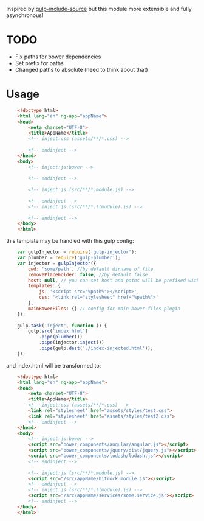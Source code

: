 Inspired by [gulp-include-source](https://github.com/gil/gulp-include-source) but this module more extensible and fully asynchronous!


# TODO

* Fix paths for bower dependencies
* Set prefix for paths
* Changed paths to absolute (need to think about that)

# Usage

```html
    <!doctype html>
    <html lang="en" ng-app="appName">
    <head>
        <meta charset="UTF-8">
        <title>AppName</title>
        <!-- inject:css (assets/**/*.css) -->
    
        <!-- endinject -->
    </head>
    <body>
        <!-- inject:js:bower -->
    
        <!-- endinject -->
    
        <!-- inject:js (src/**/*.module.js) -->
    
        <!-- endinject -->
        <!-- inject:js (src/**/*.!(module).js) -->
    
        <!-- endinject -->
    </body>
    </html>
```

this template may be handled with this gulp config:


```js
    var gulpInjector = require('gulp-injector');
    var plumber = require('gulp-plumber');
    var injector = gulpInjector({
        cwd: 'some/path', //by default dirname of file
        removePlaceholder: false, //by default false
        host: null, // you can set host and paths will be prefixed with it
        templates: {
            js: '<script src="%path%"></script>',
            css: '<link rel="stylesheet" href="%path%">'
        },
        mainBowerFiles: {} // config for main-bower-files plugin
    });
       
    gulp.task('inject', function () {
        gulp.src('index.html')
            .pipe(plumber())
            .pipe(injector.inject())
            .pipe(gulp.dest('./index-injected.html'));
    });
```

and index.html will be transformed to:

```html
    <!doctype html>
    <html lang="en" ng-app="appName">
    <head>
        <meta charset="UTF-8">
        <title>AppName</title>
        <!-- inject:css (assets/**/*.css) -->
        <link rel="stylesheet" href="assets/styles/test.css">
        <link rel="stylesheet" href="assets/styles/test2.css">
        <!-- endinject -->
    </head>
    <body>
        <!-- inject:js:bower -->
        <script src="bower_components/angular/angular.js"></script>
        <script src="bower_components/jquery/dist/jquery.js"></script>
        <script src="bower_components/lodash/lodash.js"></script>
        <!-- endinject -->
    
        <!-- inject:js (src/**/*.module.js) -->
        <script src="/src/appName/hitrock.module.js"></script>
        <!-- endinject -->
        <!-- inject:js (src/**/*.!(module).js) -->
        <script src="/src/appName/services/some.service.js"></script>
        <!-- endinject -->
    </body>
    </html>
```